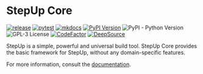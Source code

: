 <!-- markdownlint-disable line-length -->

# StepUp Core

[![release](https://github.com/reproducible-reporting/stepup-core/actions/workflows/release.yaml/badge.svg)](https://github.com/reproducible-reporting/stepup-core/actions/workflows/release.yaml)
[![pytest](https://github.com/reproducible-reporting/stepup-core/actions/workflows/pytest.yaml/badge.svg)](https://github.com/reproducible-reporting/stepup-core/actions/workflows/pytest.yaml)
[![mkdocs](https://github.com/reproducible-reporting/stepup-core/actions/workflows/mkdocs.yaml/badge.svg)](https://github.com/reproducible-reporting/stepup-core/actions/workflows/mkdocs.yaml)
[![PyPI Version](https://img.shields.io/pypi/v/stepup)](https://pypi.org/project/stepup/)
![PyPI - Python Version](https://img.shields.io/pypi/pyversions/stepup)
![GPL-3 License](https://img.shields.io/github/license/reproducible-reporting/stepup-core)
[![CodeFactor](https://www.codefactor.io/repository/github/reproducible-reporting/stepup-core/badge)](https://www.codefactor.io/repository/github/reproducible-reporting/stepup-core)
[![DeepSource](https://app.deepsource.com/gh/reproducible-reporting/stepup-core.svg/?label=active+issues&show_trend=true&token=d3ZpZMlD6DRcnEZUOvYwGyPs)](https://app.deepsource.com/gh/reproducible-reporting/stepup-core/)

StepUp is a simple, powerful and universal build tool.
StepUp Core provides the basic framework for StepUp, without any domain-specific features.

For more information, consult the
[documentation](http://reproducible-reporting.github.io/stepup-core).
